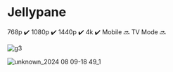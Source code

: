 # Jellypane

768p :heavy_check_mark: 1080p :heavy_check_mark: 1440p :heavy_check_mark: 4k :heavy_check_mark: Mobile :soon: TV Mode :soon:

![g3](https://github.com/user-attachments/assets/94e40057-8bdc-4c4d-bedb-61a3bcd2cdd0)

![unknown_2024 08 09-18 49_1](https://github.com/user-attachments/assets/e5c36d96-39a9-400d-a7b8-2ae4fbe0272a)

